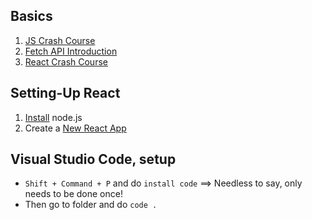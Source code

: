 ## Basics
1. [JS Crash Course](https://www.youtube.com/watch?v=hdI2bqOjy3c)
2. [Fetch API Introduction](https://www.youtube.com/watch?v=Oive66jrwBs)
3. [React Crash Course](https://www.youtube.com/watch?v=w7ejDZ8SWv8)


## Setting-Up React
1. [Install](https://nodejs.org/en/) node.js
2. Create a [New React App](https://reactjs.org/docs/create-a-new-react-app.html)


## Visual Studio Code, setup
* ``Shift + Command + P`` and do `install code` ==> Needless to say, only needs to be done once!
* Then go to folder and do `code .`
